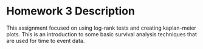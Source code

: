 # Homework 3 Description

This assignment focused on using log-rank tests and creating kaplan-meier plots. This is an introduction to some basic survival analysis techniques that are used for time to event data.
